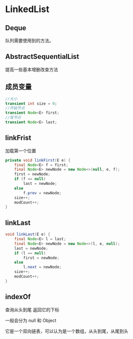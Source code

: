 # LinkedList


## Deque

队列需要使用到的方法。

## AbstractSequentialList

提高一些基本增删改查方法

## 成员变量

```java
//大小
transient int size = 0;
//开始节点
transient Node<E> first;
//尾节点
transient Node<E> last;

```

## linkFrist

加载第一个位置

```java
private void linkFirst(E e) {
    final Node<E> f = first;
    final Node<E> newNode = new Node<>(null, e, f);
    first = newNode;
    if (f == null)
        last = newNode;
    else
        f.prev = newNode;
    size++;
    modCount++;
}
```

## linkLast

```java
void linkLast(E e) {
    final Node<E> l = last;
    final Node<E> newNode = new Node<>(l, e, null);
    last = newNode;
    if (l == null)
        first = newNode;
    else
        l.next = newNode;
    size++;
    modCount++;
}
```

## indexOf

查询从头到尾 返回它的下标

一般会分为 null 和 Object

它是一个双向链表，可以认为是一个数组，从头到尾，从尾到头